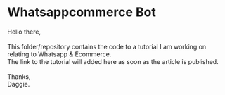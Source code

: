 # Whatsappcommerce Bot

Hello there,<br/><br/>
This folder/repository contains the code to a tutorial I am working on relating to Whatsapp & Ecommerce.<br/>
The link to the tutorial will added here as soon as the article is published.
<br/><br/>
Thanks, <br/>
Daggie.

